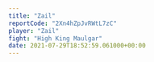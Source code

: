 ```yaml
---
title: "Zail"
reportCode: "2Xn4hZpJvRWtL7zC"
player: "Zail"
fight: "High King Maulgar"
date: 2021-07-29T18:52:59.061000+00:00
---
```

